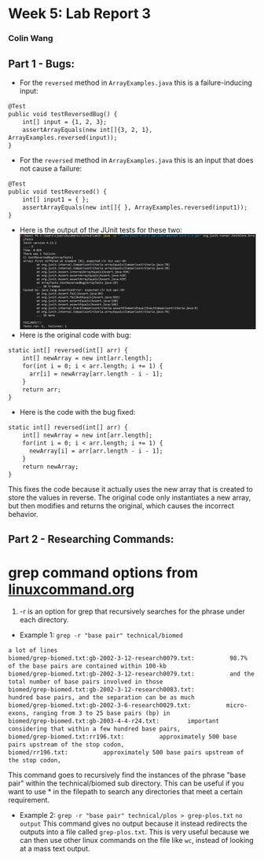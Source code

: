# Week 5: Lab Report 3
### Colin Wang
## Part 1 - Bugs:
- For the `reversed` method in `ArrayExamples.java` this is a failure-inducing input:
```
@Test
public void testReversedBug() {
    int[] input = {1, 2, 3};
    assertArrayEquals(new int[]{3, 2, 1}, ArrayExamples.reversed(input));
}
```
- For the `reversed` method in `ArrayExamples.java` this is an input that does not cause a failure:
```
@Test
public void testReversed() {
    int[] input1 = { };
    assertArrayEquals(new int[]{ }, ArrayExamples.reversed(input1));
}
```
- Here is the output of the JUnit tests for these two: ![failure](Failure_output.png)
- Here is the original code with bug:
```
static int[] reversed(int[] arr) {
    int[] newArray = new int[arr.length];
    for(int i = 0; i < arr.length; i += 1) {
      arr[i] = newArray[arr.length - i - 1];
    }
    return arr;
}
```
- Here is the code with the bug fixed:
```
static int[] reversed(int[] arr) {
    int[] newArray = new int[arr.length];
    for(int i = 0; i < arr.length; i += 1) {
      newArray[i] = arr[arr.length - i - 1];
    }
    return newArray;
}
```
  This fixes the code because it actually uses the new array that is created to store the values in reverse. The original code only instantiates a new array, but then modifies and returns the original, which causes the incorrect behavior.

## Part 2 - Researching Commands:
# grep command options from [linuxcommand.org](https://linuxcommand.org/lc3_man_pages/grep1.html)
1. -r is an option for grep that recursively searches for the phrase under each directory.
- Example 1:
`grep -r "base pair" technical/biomed`
```
a lot of lines
biomed/grep-biomed.txt:gb-2002-3-12-research0079.txt:          98.7% of the base pairs are contained within 100-kb
biomed/grep-biomed.txt:gb-2002-3-12-research0079.txt:          and the total number of base pairs involved in those        
biomed/grep-biomed.txt:gb-2002-3-12-research0083.txt:            hundred base pairs, and the separation can be as much     
biomed/grep-biomed.txt:gb-2002-3-6-research0029.txt:          micro-exons, ranging from 3 to 25 base pairs (bp) in
biomed/grep-biomed.txt:gb-2003-4-4-r24.txt:        important considering that within a few hundred base pairs,
biomed/grep-biomed.txt:rr196.txt:          approximately 500 base pairs upstream of the stop codon,
biomed/rr196.txt:          approximately 500 base pairs upstream of the stop codon,
```
This command goes to recursively find the instances of the phrase "base pair" within the technical/biomed sub directory. This can be useful if you want to use * in the filepath to search any directories that meet a certain requirement.
- Example 2:
`grep -r "base pair" technical/plos > grep-plos.txt`
`no output`
This command gives no output because it instead redirects the outputs into a file called `grep-plos.txt`. This is very useful because we can then use other linux commands on the file like `wc`, instead of looking at a mass text output.